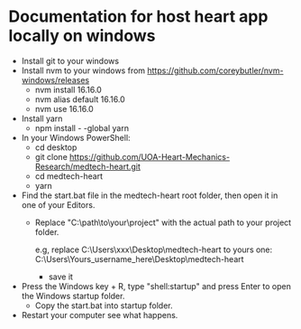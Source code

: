 # Documentation for host heart app locally on windows

- Install git to your windows
- Install nvm to your windows from https://github.com/coreybutler/nvm-windows/releases
  - nvm install 16.16.0
  - nvm alias default 16.16.0
  - nvm use 16.16.0
- Install yarn
  - npm install - -global yarn
- In your Windows PowerShell:
  - cd desktop
  - git clone https://github.com/UOA-Heart-Mechanics-Research/medtech-heart.git
  - cd medtech-heart
  - yarn
- Find the start.bat file in the medtech-heart root folder, then open it in one of your Editors.
  - Replace "C:\path\to\your\project" with the actual path to your project folder.

    e.g, replace C:\Users\xxx\Desktop\medtech-heart to yours one: C:\Users\Yours_username_here\Desktop\medtech-heart

    - save it
- Press the Windows key + R, type "shell:startup" and press Enter to open the Windows startup folder.
  - Copy the start.bat into startup folder.
- Restart your computer see what happens.
